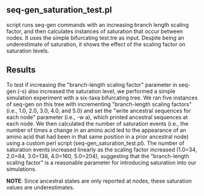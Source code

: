 ## seq-gen_saturation_test.pl
script runs seq-gen commands with an increasing branch length scaling factor, and then calculates instances of saturation that occur between nodes.
It uses the simple bifurcating test.tre as input. Despite being an underestimate of saturation, it shows the effect of the scaling factor on saturation levels.

## Results
To test if increasing the "branch-length scaling factor" parameter in seq-gen (-s) also increased the saturation level, we performed a simple simulation experiment with a six-taxa bifurcating tree. We ran five instances of seq-gen on this tree with incrementing "branch-length scaling factors" (i.e., 1.0, 2.0, 3.0, 4.0, and 5.0) and set the "write ancestral sequences for each node" parameter (i.e., -w a), which printed ancestral sequences at each node. We then calculated the number of saturation events (i.e., the number of times a change in an amino acid led to the appearance of an amino acid that had been in that same position in a prior ancestral node) using a custom perl script (seq-gen_saturation_test.pl). The number of saturation events increased linearly as the scaling factor increased (1.0=34, 2.0=84, 3.0=138, 4.0=160, 5.0=204), suggesting that the "branch-length scaling factor" is a reasonable parameter for introducing saturation into our simulations. 

**NOTE**: Since ancestral states are only reported at nodes, these saturation values are underestimates.
